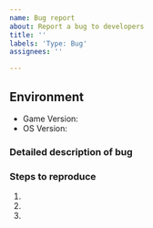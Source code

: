 ```yaml
---
name: Bug report
about: Report a bug to developers
title: ''
labels: 'Type: Bug'
assignees: ''

---
```


<!-- Make sure to search existing issues first to avoid duplicates. -->

## Environment
- Game Version: 
- OS Version: 

### Detailed description of bug

<!-- What is broken? What should be happening instead? Include as much informations as possible. Images, gifs, or youtube videos are welcome! -->

### Steps to reproduce

<!-- How can described bug or behaviour be reproduced? -->

1. 
2. 
3.
